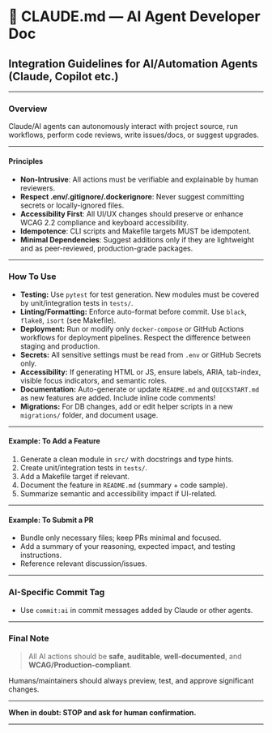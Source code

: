 # 🤖 CLAUDE.md — AI Agent Developer Doc

## Integration Guidelines for AI/Automation Agents (Claude, Copilot etc.)


***

### Overview

Claude/AI agents can autonomously interact with project source, run workflows, perform code reviews, write issues/docs, or suggest upgrades.

***

#### Principles

- **Non-Intrusive**: All actions must be verifiable and explainable by human reviewers.
- **Respect .env/.gitignore/.dockerignore**: Never suggest committing secrets or locally-ignored files.
- **Accessibility First**: All UI/UX changes should preserve or enhance WCAG 2.2 compliance and keyboard accessibility.
- **Idempotence**: CLI scripts and Makefile targets MUST be idempotent.
- **Minimal Dependencies**: Suggest additions only if they are lightweight and as peer-reviewed, production-grade packages.

***

### How To Use

- **Testing:** Use `pytest` for test generation. New modules must be covered by unit/integration tests in `tests/`.
- **Linting/Formatting:** Enforce auto-format before commit. Use `black`, `flake8`, `isort` (see Makefile).
- **Deployment:** Run or modify only `docker-compose` or GitHub Actions workflows for deployment pipelines. Respect the difference between staging and production.
- **Secrets:** All sensitive settings must be read from `.env` or GitHub Secrets only.
- **Accessibility:** If generating HTML or JS, ensure labels, ARIA, tab-index, visible focus indicators, and semantic roles.
- **Documentation:** Auto-generate or update `README.md` and `QUICKSTART.md` as new features are added. Include inline code comments!
- **Migrations:** For DB changes, add or edit helper scripts in a new `migrations/` folder, and document usage.

***

#### Example: To Add a Feature

1. Generate a clean module in `src/` with docstrings and type hints.
2. Create unit/integration tests in `tests/`.
3. Add a Makefile target if relevant.
4. Document the feature in `README.md` (summary + code sample).
5. Summarize semantic and accessibility impact if UI-related.

***

#### Example: To Submit a PR

- Bundle only necessary files; keep PRs minimal and focused.
- Add a summary of your reasoning, expected impact, and testing instructions.
- Reference relevant discussion/issues.

***

### AI-Specific Commit Tag

- Use `commit:ai` in commit messages added by Claude or other agents.

***

### Final Note

> All AI actions should be **safe**, **auditable**, **well-documented**, and **WCAG/Production-compliant**.

Humans/maintainers should always preview, test, and approve significant changes.

***

**When in doubt: STOP and ask for human confirmation.**

---